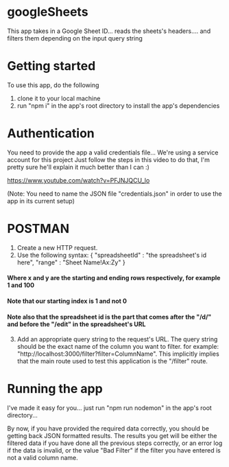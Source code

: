 # googleSheets
This app takes in a Google Sheet ID... reads the sheets's headers.... and filters them depending on the input query string

# Getting started
To use this app, do the following
1. clone it to your local machine
2. run "npm i" in the app's root directory to install the app's dependencies

# Authentication
You need to provide the app a valid credentials file... We're using a service account for this project
Just follow the steps in this video to do that, I'm pretty sure he'll explain it much better than I can :)

https://www.youtube.com/watch?v=PFJNJQCU_lo

(Note: You need to name the JSON file "credentials.json" in order to use the app in its current setup)

# POSTMAN
1. Create a new HTTP request.
2. Use the following syntax:
  {
    "spreadsheetId" : "the spreadsheet's id here",
    "range" : "Sheet Name!Ax:Zy"
  }
  #### Where x and y are the starting and ending rows respectively, for example 1 and 100
  #### Note that our starting index is 1 and not 0
  #### Note also that the spreadsheet id is the part that comes after the "/d/" and before the "/edit" in the spreadsheet's URL
3. Add an appropriate query string to the request's URL. The query string should be the exact name of the column you want to filter. for example: "http://localhost:3000/filter?filter=ColumnName". This implicitly implies that the main route used to test this application is the "/filter" route.

# Running the app
I've made it easy for you... just run "npm run nodemon" in the app's root directory...

By now, if you have provided the required data correctly, you should be getting back JSON formatted results.
The results you get will be either the filtered data if you have done all the previous steps correctly, or an error log if the data is invalid, or the value "Bad Filter" if the filter you have entered is not a valid column name.
